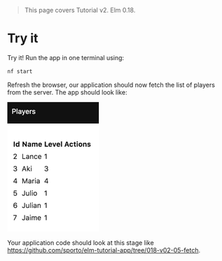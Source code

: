 > This page covers Tutorial v2. Elm 0.18.

# Try it

Try it! Run the app in one terminal using:

```bash
nf start
```

Refresh the browser, our application should now fetch the list of players from the server. The app should look like:

![Screenshot](screenshot.png)

Your application code should look at this stage like <https://github.com/sporto/elm-tutorial-app/tree/018-v02-05-fetch>.
